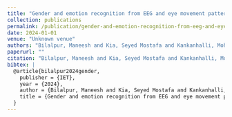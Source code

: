 ```yaml
---
title: "Gender and emotion recognition from EEG and eye movement patterns"
collection: publications
permalink: /publication/gender-and-emotion-recognition-from-eeg-and-eye-movement-patterns
date: 2024-01-01
venue: "Unknown venue"
authors: "Bilalpur, Maneesh and Kia, Seyed Mostafa and Kankanhalli, Mohan and Subramanian, Ramanathan and Murugappan, M"
paperurl: ""
citation: "Bilalpur, Maneesh and Kia, Seyed Mostafa and Kankanhalli, Mohan and Subramanian, Ramanathan and Murugappan, M (2024). Gender and emotion recognition from EEG and eye movement patterns. Unknown venue."
bibtex: |
  @article{bilalpur2024gender,
    publisher = {IET},
    year = {2024},
    author = {Bilalpur, Maneesh and Kia, Seyed Mostafa and Kankanhalli, Mohan and Subramanian, Ramanathan and Murugappan, M},
    title = {Gender and emotion recognition from EEG and eye movement patterns},
  }
---
```

